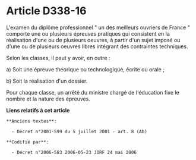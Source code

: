 # Article D338-16

L'examen du diplôme professionnel " un des meilleurs ouvriers de France " comporte une ou plusieurs épreuves pratiques qui
consistent en la réalisation d'une ou de plusieurs oeuvres, à partir d'un sujet imposé ou d'une ou de plusieurs oeuvres
libres intégrant des contraintes techniques.

Selon les classes, il peut y avoir, en outre :

a) Soit une épreuve théorique ou technologique, écrite ou orale ;

b) Soit la réalisation d'un dossier.

Pour chaque classe, un arrêté du ministre chargé de l'éducation fixe le nombre et la nature des épreuves.

**Liens relatifs à cet article**

	**Anciens textes**:

	  - Décret n°2001-599 du 5 juillet 2001 - art. 8 (Ab)

	**Codifié par**:

	  - Décret n°2006-583 2006-05-23 JORF 24 mai 2006
